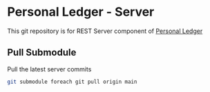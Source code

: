 # Personal Ledger - Server 

This git repository is for REST Server component of [Personal Ledger](https://github.com/IanTeda/personal_ledger) 

## Pull Submodule

Pull the latest server commits

```bash
git submodule foreach git pull origin main
```

